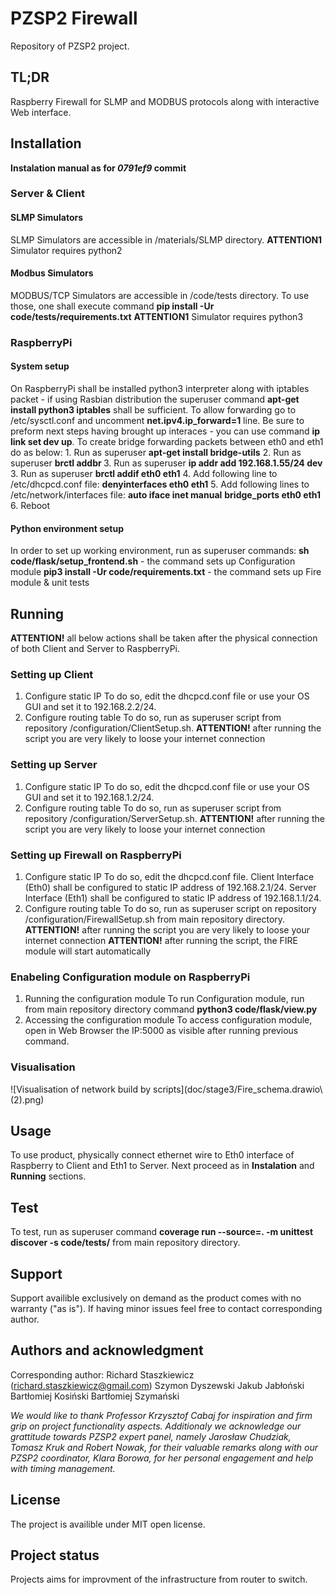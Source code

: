 # PZSP2 Firewall

Repository of PZSP2 project.

## TL;DR
Raspberry Firewall for SLMP and MODBUS protocols along with interactive Web interface.

## Installation
**Instalation manual as for _0791ef9_ commit**

### Server & Client

#### SLMP Simulators
SLMP Simulators are accessible in /materials/SLMP directory.
**ATTENTION1** Simulator requires python2

#### Modbus Simulators
MODBUS/TCP Simulators are accessible in /code/tests directory.
To use those, one shall execute command **pip install -Ur code/tests/requirements.txt**
**ATTENTION1** Simulator requires python3

### RaspberryPi
#### System setup
On RaspberryPi shall be installed python3 interpreter along with iptables packet - if using Rasbian distribution the superuser command **apt-get install python3 iptables** shall be sufficient.
To allow forwarding go to /etc/sysctl.conf and uncomment __net.ipv4.ip_forward=1__ line.
Be sure to preform next steps having brought up interaces - you can use command **ip link set dev <interface name> up**.
To create bridge forwarding packets between eth0 and eth1 do as below:
    1. Run as superuser **apt-get install bridge-utils**
    2. Run as superuser **brctl addbr <bridge name>**
    3. Run as superuser **ip addr add 192.168.1.55/24 dev <bridge name>**
    3. Run as superuser **brctl addif <bridge name> eth0 eth1**
    4. Add following line to /etc/dhcpcd.conf file:
        __denyinterfaces eth0 eth1__
    5. Add following lines to /etc/network/interfaces file:
        __auto <bridge name>__
        __iface <bridge name> inet manual__
        __bridge_ports eth0 eth1__
    6. Reboot

#### Python environment setup
In order to set up working environment, run as superuser commands:
**sh code/flask/setup_frontend.sh** - the command sets up Configuration module
**pip3 install -Ur code/requirements.txt** - the command sets up Fire module & unit tests

## Running
**ATTENTION!** all below actions shall be taken after the physical connection of both Client and Server to RaspberryPi.
### Setting up Client
1. Configure static IP
To do so, edit the dhcpcd.conf file or use your OS GUI and set it to 192.168.2.2/24.
2. Configure routing table
To do so, run as superuser script from repository /configuration/ClientSetup.sh.
**ATTENTION!** after running the script you are very likely to loose your internet connection

### Setting up Server
1. Configure static IP
To do so, edit the dhcpcd.conf file or use your OS GUI and set it to 192.168.1.2/24.
2. Configure routing table
To do so, run as superuser script from repository /configuration/ServerSetup.sh.
**ATTENTION!** after running the script you are very likely to loose your internet connection

### Setting up Firewall on RaspberryPi
1. Configure static IP
To do so, edit the dhcpcd.conf file.
Client Interface (Eth0) shall be configured to static IP address of 192.168.2.1/24.
Server Interface (Eth1) shall be configured to static IP address of 192.168.1.1/24.
2. Configure routing table
To do so, run as superuser script on repository /configuration/FirewallSetup.sh from main repository directory.
**ATTENTION!** after running the script you are very likely to loose your internet connection
**ATTENTION!** after running the script, the FIRE module will start automatically

### Enabeling Configuration module on RaspberryPi
1. Running the configuration module
To run Configuration module, run from main repository directory command **python3 code/flask/view.py**
2. Accessing the configuration module
To access configuration module, open in Web Browser the IP:5000 as visible after running previous command.

### Visualisation
![Visualisation of network build by scripts](doc/stage3/Fire_schema.drawio\ (2).png)

## Usage
To use product, physically connect ethernet wire to Eth0 interface of Raspberry to Client and Eth1 to Server. Next proceed as in **Instalation** and **Running** sections.

## Test
To test, run as superuser command **coverage run --source=. -m unittest discover -s code/tests/** from main repository directory.

## Support
Support availible exclusively on demand as the product comes with no warranty ("as is"). If having minor issues feel free to contact corresponding author.

## Authors and acknowledgment
Corresponding author: Richard Staszkiewicz (richard.staszkiewicz@gmail.com)
Szymon Dyszewski
Jakub Jabłoński
Bartłomiej Kosiński
Bartłomiej Szymański

*We would like to thank Professor Krzysztof Cabaj for inspiration and firm grip on project functionality aspects. Additionaly we acknowledge our grattitude towards PZSP2 expert panel, namely Jarosław Chudziak, Tomasz Kruk and Robert Nowak, for their valuable remarks along with our PZSP2 coordinator, Klara Borowa, for her personal engagement and help with timing management.*

## License
The project is availible under MIT open license.

## Project status
Projects aims for improvment of the infrastructure from router to switch.